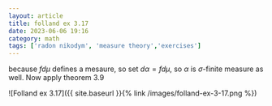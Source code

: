 ```yaml
---
layout: article
title: folland ex 3.17
date: 2023-06-06 19:16
category: math
tags: ['radon nikodym', 'measure theory','exercises']
---
```

because $fd\mu$ defines a mesaure, so set $d\alpha = fd\mu$, so $\alpha$ is $\sigma$-finite measure as well. Now apply theorem 3.9


![Folland ex 3.17]({{ site.baseurl }}{% link /images/folland-ex-3-17.png %})
